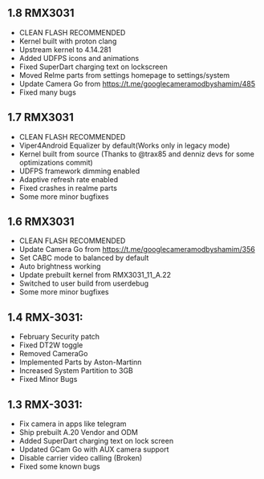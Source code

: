 ## 1.8 RMX3031

- CLEAN FLASH RECOMMENDED
- Kernel built with proton clang
- Upstream kernel to 4.14.281
- Added UDFPS icons and animations
- Fixed SuperDart charging text on lockscreen
- Moved Relme parts from settings homepage to settings/system
- Update Camera Go from https://t.me/googlecameramodbyshamim/485
- Fixed many bugs

## 1.7 RMX3031

- CLEAN FLASH RECOMMENDED
- Viper4Android Equalizer by default(Works only in legacy mode)
- Kernel built from source (Thanks to @trax85 and denniz devs for some optimizations commit)
- UDFPS framework dimming enabled
- Adaptive refresh rate enabled
- Fixed crashes in realme parts
- Some more minor bugfixes

## 1.6 RMX3031

- CLEAN FLASH RECOMMENDED
- Update Camera Go from https://t.me/googlecameramodbyshamim/356
- Set CABC mode to balanced by default
- Auto brightness working
- Update prebuilt kernel from RMX3031_11_A.22
- Switched to user build from userdebug
- Some more minor bugfixes

## 1.4 RMX-3031:

- February Security patch
- Fixed DT2W toggle
- Removed CameraGo
- Implemented Parts by Aston-Martinn
- Increased System Partition to 3GB
- Fixed Minor Bugs

## 1.3 RMX-3031:

- Fix camera in apps like telegram
- Ship prebuilt A.20 Vendor and ODM
- Added SuperDart charging text on lock screen
- Updated GCam Go with AUX camera support
- Disable carrier video calling (Broken)
- Fixed some known bugs
